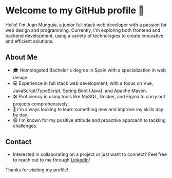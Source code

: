 # Welcome to my GitHub profile 👋

Hello! I'm Juan Munguia, a junior full stack web developer with a passion for web design and programming. Currently, I'm exploring both frontend and backend development, using a variety of technologies to create innovative and efficient solutions.

## About Me
- 🎓 Homologated Bachelor's degree in Spain with a specialization in web design.
- 💻 Experience in full stack web development, with a focus on Vue, JavaScript/TypeScript, Spring Boot (Java), and Apache Maven.
- 🛠️ Proficiency in using tools like MySQL, Docker, and Figma to carry out projects comprehensively.
- 🌱 I'm always looking to learn something new and improve my skills day by day.
- 😃 I'm known for my positive attitude and proactive approach to tackling challenges.

## Contact
- Interested in collaborating on a project or just want to connect? Feel free to reach out to me through [LinkedIn](https://www.linkedin.com/in/juanmunguia/)!

Thanks for visiting my profile!
